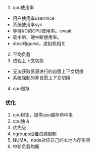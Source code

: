 1. cpu使用率
 * 用户使用率user/nice
 * 系统使用率sys
 * 等待I/O的CPU使用率。iowait
 * 软中断、硬中断使用率。
 * steal和guest，虚拟机相关
2. 平均负载
3. 进程上下文切换
 * 无法获取资源进行的自愿上下文切换
 * 系统强制的非自愿上下文切换
4. cpu缓存

### 优化
1. cpu绑定，提供cpu缓存命中率
2. cpu独占
3. 优先级
4. cgroups设置资源限制
5. NUMA，node对应自己的本地内存空间
6. 中断负载均衡
